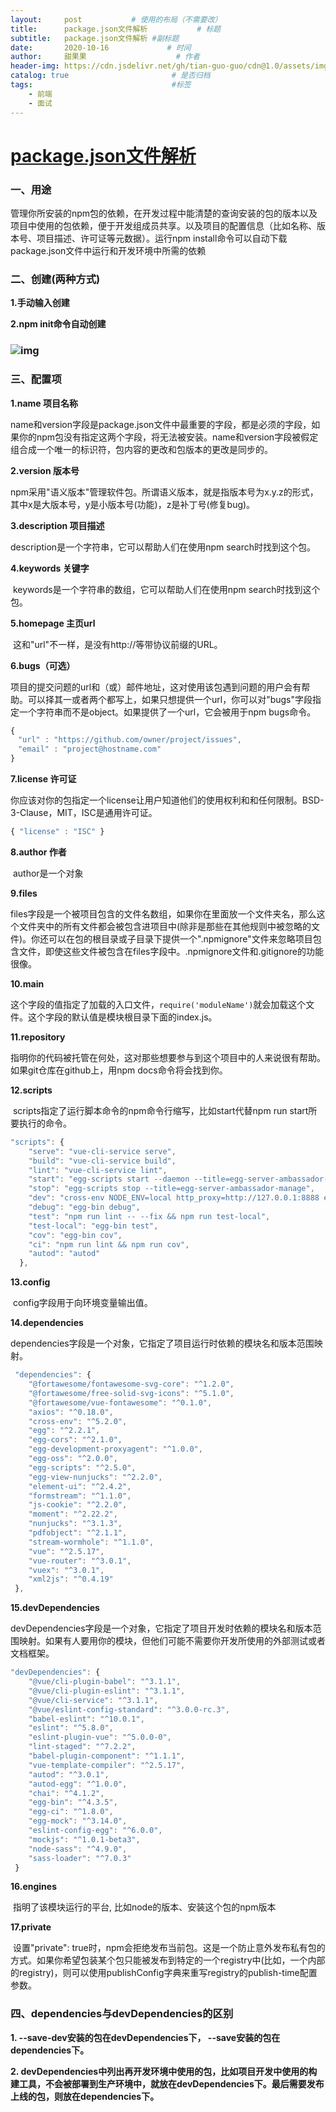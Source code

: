 ```yaml
---
layout:     post           # 使用的布局（不需要改）
title:      package.json文件解析           # 标题 
subtitle:   package.json文件解析 #副标题
date:       2020-10-16             # 时间
author:     甜果果                    # 作者
header-img: https://cdn.jsdelivr.net/gh/tian-guo-guo/cdn@1.0/assets/img/home-bg-art.jpg    #背景图片
catalog: true                       # 是否归档
tags:                               #标签
    - 前端
    - 面试
---
```


# [package.json文件解析](https://blog.csdn.net/qq_38128179/article/details/84788912)

### **一、用途**

​    管理你所安装的npm包的依赖，在开发过程中能清楚的查询安装的包的版本以及项目中使用的包依赖，便于开发组成员共享。以及项目的配置信息（比如名称、版本号、项目描述、许可证等元数据）。运行npm install命令可以自动下载package.json文件中运行和开发环境中所需的依赖

### **二、创建(两种方式)**

**1.手动输入创建**

**2.npm init命令自动创建**

### ![img](https://img-blog.csdnimg.cn/20181204165932524.jpg)

### **三、配置项**

**1.name 项目名称**

   name和version字段是package.json文件中最重要的字段，都是必须的字段，如果你的npm包没有指定这两个字段，将无法被安装。name和version字段被假定组合成一个唯一的标识符，包内容的更改和包版本的更改是同步的。

**2.version 版本号**

   npm采用"语义版本"管理软件包。所谓语义版本，就是指版本号为x.y.z的形式，其中x是大版本号，y是小版本号(功能)，z是补丁号(修复bug)。

**3.description 项目描述**

   description是一个字符串，它可以帮助人们在使用npm search时找到这个包。

**4.keywords 关键字**

​    keywords是一个字符串的数组，它可以帮助人们在使用npm search时找到这个包。

**5.homepage 主页url**

​    这和"url"不一样，是没有http://等带协议前缀的URL。

**6.bugs（可选）**

​    项目的提交问题的url和（或）邮件地址，这对使用该包遇到问题的用户会有帮助。可以择其一或者两个都写上，如果只想提供一个url，你可以对"bugs"字段指定一个字符串而不是object。如果提供了一个url，它会被用于npm bugs命令。

```javascript
{ 
　"url" : "https://github.com/owner/project/issues",
　"email" : "project@hostname.com"
}
```

**7.license 许可证**

​    你应该对你的包指定一个license让用户知道他们的使用权利和和任何限制。BSD-3-Clause，MIT，ISC是通用许可证。

```javascript
{ "license" : "ISC" }
```

**8.author 作者**

​     author是一个对象

**9.files**

​     files字段是一个被项目包含的文件名数组，如果你在里面放一个文件夹名，那么这个文件夹中的所有文件都会被包含进项目中(除非是那些在其他规则中被忽略的文件)。你还可以在包的根目录或子目录下提供一个".npmignore"文件来忽略项目包含文件，即使这些文件被包含在files字段中。.npmignore文件和.gitignore的功能很像。

**10.main**

​     这个字段的值指定了加载的入口文件，`require('moduleName')`就会加载这个文件。这个字段的默认值是模块根目录下面的index.js。

**11.repository**

​     指明你的代码被托管在何处，这对那些想要参与到这个项目中的人来说很有帮助。如果git仓库在github上，用npm docs命令将会找到你。

**12.scripts**

​    scripts指定了运行脚本命令的npm命令行缩写，比如start代替npm run start所要执行的命令。

```javascript
"scripts": {
    "serve": "vue-cli-service serve",
    "build": "vue-cli-service build",
    "lint": "vue-cli-service lint",
    "start": "egg-scripts start --daemon --title=egg-server-ambassador-manage",
    "stop": "egg-scripts stop --title=egg-server-ambassador-manage",
    "dev": "cross-env NODE_ENV=local http_proxy=http://127.0.0.1:8888 egg-bin dev",
    "debug": "egg-bin debug",
    "test": "npm run lint -- --fix && npm run test-local",
    "test-local": "egg-bin test",
    "cov": "egg-bin cov",
    "ci": "npm run lint && npm run cov",
    "autod": "autod"
  },
```

**13.config**

​    config字段用于向环境变量输出值。

**14.dependencies**

​    dependencies字段是一个对象，它指定了项目运行时依赖的模块名和版本范围映射。

```javascript
 "dependencies": {
    "@fortawesome/fontawesome-svg-core": "^1.2.0",
    "@fortawesome/free-solid-svg-icons": "^5.1.0",
    "@fortawesome/vue-fontawesome": "^0.1.0",
    "axios": "^0.18.0",
    "cross-env": "^5.2.0",
    "egg": "^2.2.1",
    "egg-cors": "^2.1.0",
    "egg-development-proxyagent": "^1.0.0",
    "egg-oss": "^2.0.0",
    "egg-scripts": "^2.5.0",
    "egg-view-nunjucks": "^2.2.0",
    "element-ui": "^2.4.2",
    "formstream": "^1.1.0",
    "js-cookie": "^2.2.0",
    "moment": "^2.22.2",
    "nunjucks": "^3.1.3",
    "pdfobject": "^2.1.1",
    "stream-wormhole": "^1.1.0",
    "vue": "^2.5.17",
    "vue-router": "^3.0.1",
    "vuex": "^3.0.1",
    "xml2js": "^0.4.19"
 },
```

**15.devDependencies**

​    devDependencies字段是一个对象，它指定了项目开发时依赖的模块名和版本范围映射。如果有人要用你的模块，但他们可能不需要你开发所使用的外部测试或者文档框架。

```javascript
"devDependencies": {
    "@vue/cli-plugin-babel": "^3.1.1",
    "@vue/cli-plugin-eslint": "^3.1.1",
    "@vue/cli-service": "^3.1.1",
    "@vue/eslint-config-standard": "^3.0.0-rc.3",
    "babel-eslint": "^10.0.1",
    "eslint": "^5.8.0",
    "eslint-plugin-vue": "^5.0.0-0",
    "lint-staged": "^7.2.2",
    "babel-plugin-component": "^1.1.1",
    "vue-template-compiler": "^2.5.17",
    "autod": "^3.0.1",
    "autod-egg": "^1.0.0",
    "chai": "^4.1.2",
    "egg-bin": "^4.3.5",
    "egg-ci": "^1.8.0",
    "egg-mock": "^3.14.0",
    "eslint-config-egg": "^6.0.0",
    "mockjs": "^1.0.1-beta3",
    "node-sass": "^4.9.0",
    "sass-loader": "^7.0.3"
 }
```

**16.engines**

​    指明了该模块运行的平台, 比如node的版本、安装这个包的npm版本

**17.private**

​    设置"private": true时，npm会拒绝发布当前包。这是一个防止意外发布私有包的方式。如果你希望包装某个包只能被发布到特定的一个registry中(比如，一个内部的registry)，则可以使用publishConfig字典来重写registry的publish-time配置参数。

### 四、dependencies与devDependencies的区别

   **1. --save-dev安装的包在devDependencies下， --save安装的包在dependencies下。**

   **2. devDependencies中列出再开发环境中使用的包，比如项目开发中使用的构建工具，不会被部署到生产环境中，就放在devDependencies下。最后需要发布上线的包，则放在dependencies下。**